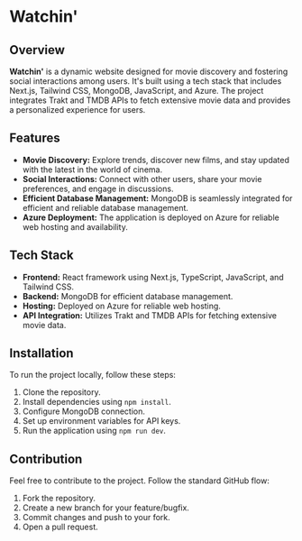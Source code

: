# Watchin'

## Overview

**Watchin'** is a dynamic website designed for movie discovery and fostering social interactions among users. It's built using a tech stack that includes Next.js, Tailwind CSS, MongoDB, JavaScript, and Azure. The project integrates Trakt and TMDB APIs to fetch extensive movie data and provides a personalized experience for users.

## Features

- **Movie Discovery:** Explore trends, discover new films, and stay updated with the latest in the world of cinema.
- **Social Interactions:** Connect with other users, share your movie preferences, and engage in discussions.
- **Efficient Database Management:** MongoDB is seamlessly integrated for efficient and reliable database management.
- **Azure Deployment:** The application is deployed on Azure for reliable web hosting and availability.

## Tech Stack

- **Frontend:** React framework using Next.js, TypeScript, JavaScript, and Tailwind CSS.
- **Backend:** MongoDB for efficient database management.
- **Hosting:** Deployed on Azure for reliable web hosting.
- **API Integration:** Utilizes Trakt and TMDB APIs for fetching extensive movie data.

## Installation

To run the project locally, follow these steps:

1. Clone the repository.
2. Install dependencies using `npm install`.
3. Configure MongoDB connection.
4. Set up environment variables for API keys.
5. Run the application using `npm run dev`.

## Contribution

Feel free to contribute to the project. Follow the standard GitHub flow:

1. Fork the repository.
2. Create a new branch for your feature/bugfix.
3. Commit changes and push to your fork.
4. Open a pull request.
